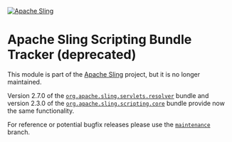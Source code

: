 [![Apache Sling](https://sling.apache.org/res/logos/sling.png)](https://sling.apache.org)

Apache Sling Scripting Bundle Tracker (deprecated)
====

This module is part of the [Apache Sling](https://sling.apache.org) project, but it is no longer maintained.

Version 2.7.0 of the [`org.apache.sling.servlets.resolver`](https://github.com/apache/sling-org-apache-sling-servlets-resolver) bundle and version 2.3.0 of the [`org.apache.sling.scripting.core`](https://github.com/apache/sling-org-apache-sling-scripting-core) bundle provide now the same functionality.

For reference or potential bugfix releases please use the [`maintenance`](https://github.com/apache/sling-org-apache-sling-scripting-bundle-tracker/tree/maintenance) branch.
